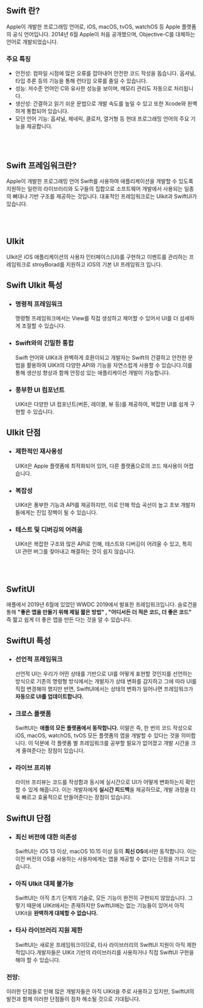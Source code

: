 ## Swift 란?
Apple이 개발한 프로그래밍 언어로, iOS, macOS, tvOS, watchOS 등 Apple 플랫폼의 공식 언어입니다. 2014년 6월 Apple이 처음 공개했으며, Objective-C를 대체하는 언어로 개발되었습니다.

### 주요 특징
- 안전성: 컴파일 시점에 많은 오류를 잡아내어 안전한 코드 작성을 돕습니다. 옵셔널, 타입 추론 등의 기능을 통해 런타임 오류를 줄일 수 있습니다.
- 성능: 저수준 언어인 C와 유사한 성능을 보이며, 메모리 관리도 자동으로 처리됩니다.
- 생산성: 간결하고 읽기 쉬운 문법으로 개발 속도를 높일 수 있고 또한 Xcode와 완벽하게 통합되어 있습니다.
- 모던 언어 기능: 옵셔널, 제네릭, 클로저, 열거형 등 현대 프로그래밍 언어의 주요 기능을 제공합니다.

</br>
</br>

## Swift 프레임워크란?
 Apple이 개발한 프로그래밍 언어 Swift를 사용하여 애플리케이션을 개발할 수 있도록 지원하는 일련의 라이브러리와 도구들의 집합으로 소프트웨어 개발에서 사용되는 일종의 뼈대나 기반 구조를 제공하는 것입니다.
 대표적인 프레임워크로는 UIkit과 SwiftUI가 있습니다.

</br>
</br>

 ## UIkit

   UIkit은 iOS 애플리케이션의 사용자 인터페이스(UI)를 구현하고 이벤트를 관리하는 프레임워크로 stroyBorad를 지원하고 iOS의 기본 UI 프레임워크 입니다.

## Swift UIkit 특성

- ### 명령적 프레임워크
  명령형 프레임워크에서는 View를 직접 생성하고 제어할 수 있어서 UI를 더 섬세하게 조절할 수 있습니다.

- ### Swift와의 긴밀한 통합
   Swift 언어와 UIKit과 완벽하게 호환이되고 개발자는 Swift의 간결하고 안전한 문법을 활용하여 UIKit의 다양한 API와 기능을 자연스럽게 사용할 수 있습니다.이를 통해 생산성 향상과 함께 안정성 있는 애플리케이션 개발이 가능합니다.

- ### 풍부한 UI 컴포넌트
  UIKit은 다양한 UI 컴포넌트(버튼, 레이블, 뷰 등)를 제공하여, 복잡한 UI를 쉽게 구현할 수 있습니다.

## UIkit 단점

- ### 제한적인 재사용성
  UIKit은 Apple 플랫폼에 최적화되어 있어, 다른 플랫폼으로의 코드 재사용이 어렵습니다.

- ### 복잡성
  UIKit은 풍부한 기능과 API를 제공하지만, 이로 인해 학습 곡선이 높고 초보 개발자들에게는 진입 장벽이 될 수 있습니다.

- ### 테스트 및 디버깅의 어려움
  UIKit은 복잡한 구조와 많은 API로 인해, 테스트와 디버깅이 어려울 수 있고,  특히 UI 관련 버그를 찾아내고 해결하는 것이 쉽지 않습니다.

</br>
</br>

 ## SwfitUI
 애플에서 2019년 6월에 있었던 WWDC 2019에서 발표한 프레임워크입니다.
 슬로건을 통해 
 **"좋은 앱을 만들기 위해 제일 짧은 방법" , "어디서든 더 적은 코드, 더 좋은 코드"**
즉 짧고 쉽게 더 좋은 앱을 만든 다는 것을 알 수 있습니다.

## SwiftUI 특성

- ### 선언적 프레임워크
  선언적 UI는 우리가 어떤 상태를 기반으로 UI를 어떻게 표현할 것인지를 선언하는 방식으로 기존의 명령형 방식에서는 개발자가 상태 변화를 감지하고 그에 따라 UI를 직접 변경해야 했지만 반면, SwiftUI에서는 상태의 변화가 일어나면 프레임워크가 **자동으로 UI를 업데이트합니다.**

- ### 크로스 플랫폼
  SwiftUI는 **애플의 모든 플랫폼에서 동작합니다.** 이말은 즉, 한 번의 코드 작성으로 iOS, macOS, watchOS, tvOS 모든 플랫폼의 앱을 개발할 수 있다는 것을 의미합니다. 이 덕분에 각 플랫폼 별 프레임워크를 공부할 필요가 없어졌고 개발 시간을 크게 줄여준다는 장점이 있습니다.

- ### 라이브 프리뷰
  라이브 프리뷰는 코드를 작성함과 동시에 실시간으로 UI가 어떻게 변화하는지 확인할 수 있게 해줍니다. 이는 개발자에게 **실시간 피드백**을 제공하므로, 개발 과정을 더욱 빠르고 효율적으로 만들어준다는 장점이 있습니다.

## SwiftUI 단점

- ### 최신 버전에 대한 의존성
  SwiftUI는 iOS 13 이상, macOS 10.15 이상 등의 **최신 OS**에서만 동작합니다. 이는 이전 버전의 OS를 사용하는 사용자에게는 앱을 제공할 수 없다는 단점을 가지고 있습니다.
- ### 아직 UIkit 대체 불가능
  SwiftUI는 아직 초기 단계의 기술로, 모든 기능이 완전히 구현되지 않았습니다. 그렇기 때문에 UIKit에서는 존재하지만 SwiftUI에는 없는 기능들이 있어서 아직 UIKit을 **완벽하게 대체할 수 없습니다.**

- ### 타사 라이브러리 지원 제한
   SwiftUI는 새로운 프레임워크이므로, 타사 라이브러리의 SwiftUI 지원이 아직 제한적입니다.개발자들은 UIKit 기반의 라이브러리를 사용하거나 직접 SwiftUI 구현을 해야 할 수 있습니다.

### 전망: 
   이러한 단점들로 인해 많은 개발자들은 아직 UIKit을 주로 사용하고 있지만, SwiftUI의 발전과 함께 이러한 단점들이 점차 해소될 것으로 기대됩니다.
 